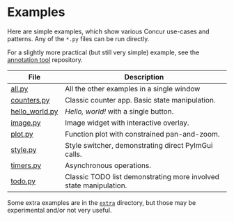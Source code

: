 # Examples

Here are simple examples, which show various Concur use-cases and patterns.
Any of the `*.py` files can be run directly.

For a slightly more practical (but still very simple) example, see the
[annotation tool](https://github.com/potocpav/annotation-tool) repository.

File | Description
--- | ---
[all.py](all.py) | All the other examples in a single window
[counters.py](counters.py) | Classic counter app. Basic state manipulation.
[hello_world.py](hello_world.py) | *Hello, world!* with a single button.
[image.py](image.py) | Image widget with interactive overlay.
[plot.py](plot.py) | Function plot with constrained pan-and-zoom.
[style.py](style.py) | Style switcher, demonstrating direct PyImGui calls.
[timers.py](timers.py) | Asynchronous operations.
[todo.py](todo.py) | Classic TODO list demonstrating more involved state manipulation.

Some extra examples are in the [`extra`](extra) directory, but those may be
experimental and/or not very useful.
